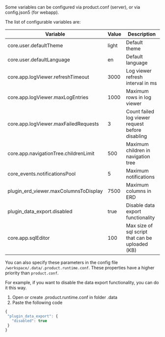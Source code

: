 Some variables can be configured via product.conf (server), or via config.json5 (for webapp).

The list of configurable variables are:

| Variable                             | Value | Description                                      |
|--------------------------------------|-------|--------------------------------------------------|
| core.user.defaultTheme               | light | Default theme                                    |
| core.user.defaultLanguage            | en    | Default language                                 |
| core.app.logViewer.refreshTimeout    | 3000  | Log viewer refresh interval in ms                |
| core.app.logViewer.maxLogEntries     | 1000  | Maximum rows in log viewer                       |
| core.app.logViewer.maxFailedRequests | 3     | Count failed log viewer request before disabling |
| core.app.navigationTree.childrenLimit| 500   | Maximum children in navigation tree              |
| core_events.notificationsPool        | 5     | Maximum notifications                            |
| plugin_erd_viewer.maxColumnsToDisplay| 7500  | Maximum columns in ERD                           |
| plugin_data_export.disabled          | true  | Disable data export functionality                |
| core.app.sqlEditor                   | 100   | Max size of sql script that can be uploaded (KB) |

You can also specify these parameters in the config file `/workspace/.data/.product.runtime.conf`. These properties have a higher priority than `product.conf`.

For example, if you want to disable the data export functionality, you can do it this way.
1. Open or create .product.runtime.conf in folder .data
2. Paste the following code
```javascript
{
 "plugin_data_export": {
   "disabled": true
 }
}


